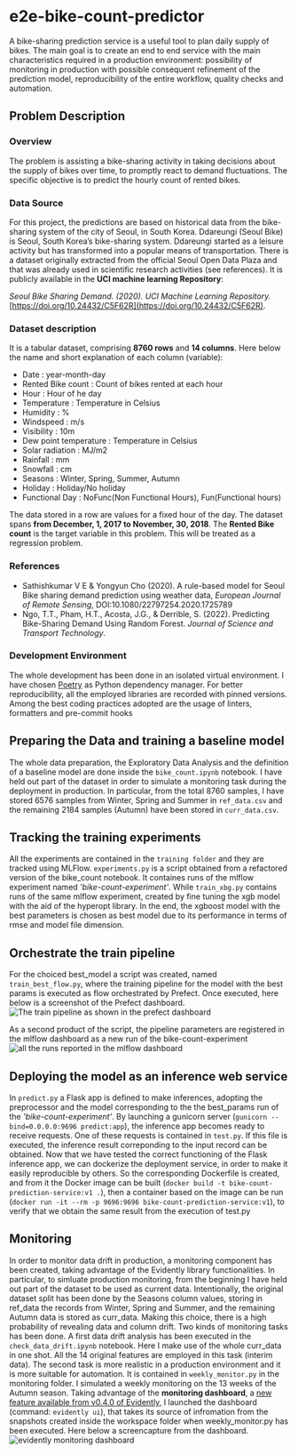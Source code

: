 # e2e-bike-count-predictor

A bike-sharing prediction service is a useful tool to plan daily supply of bikes. The main goal is to create an end to end service with the main characteristics required in a production environment: possibility of monitoring in production with possible consequent refinement of the prediction model, reproducibility of the entire workflow, quality checks and automation.

## Problem Description

### Overview

The problem is assisting a bike-sharing activity in taking decisions about the supply of bikes over time, to promptly react to demand fluctuations. The specific objective is to predict the hourly count of rented bikes.

### Data Source

For this project, the predictions are based on historical data from the bike-sharing system of the city of Seoul, in South Korea. Ddareungi (Seoul Bike) is Seoul, South Korea’s bike-sharing system. Ddareungi started as a leisure activity but has transformed into a popular means of transportation. There is a dataset originally extracted from the official Seoul Open Data Plaza and that was already used in scientific research activities (see references). It is publicly available in the <strong>UCI machine learning Repository</strong>:

*Seoul Bike Sharing Demand. (2020). UCI Machine Learning Repository.* [https://doi.org/10.24432/C5F62R](https://doi.org/10.24432/C5F62R).

### Dataset description

It is a tabular dataset, comprising **8760 rows** and <strong>14 columns</strong>. Here below the name and short explanation of each column (variable):

* Date : year-month-day
* Rented Bike count : Count of bikes rented at each hour
* Hour : Hour of he day
* Temperature : Temperature in Celsius
* Humidity : %
* Windspeed : m/s
* Visibility : 10m
* Dew point temperature : Temperature in Celsius
* Solar radiation : MJ/m2
* Rainfall : mm
* Snowfall : cm
* Seasons : Winter, Spring, Summer, Autumn
* Holiday : Holiday/No holiday
* Functional Day : NoFunc(Non Functional Hours), Fun(Functional hours)

The data stored in a row are values for a fixed hour of the day. The dataset spans <strong>from December, 1, 2017 to November, 30, 2018</strong>. The **Rented Bike count** is the target variable in this problem. This will be treated as a regression problem.

### References

* Sathishkumar V E & Yongyun Cho (2020). A rule-based model for Seoul Bike sharing demand prediction using weather data, <em>European Journal of Remote Sensing</em>, DOI:10.1080/22797254.2020.1725789
* Ngo, T.T., Pham, H.T., Acosta, J.G., & Derrible, S. (2022). Predicting Bike-Sharing Demand Using Random Forest. <em>Journal of Science and Transport Technology</em>.

### 

### Development Environment

The whole development has been done in an isolated virtual environment. I have chosen [Poetry](https://python-poetry.org/) as Python dependency manager. For better reproducibility, all the employed libraries are recorded with pinned versions. Among the best coding practices adopted are the usage of linters, formatters and pre-commit hooks

## Preparing the Data and training a baseline model

The whole data preparation, the Exploratory Data Analysis and the definition of a baseline model are done inside the `bike_count.ipynb` notebook.
I have held out part of the dataset in order to simulate a monitoring task during the deployment in production. In particular, from the total 8760 samples, I have stored 6576 samples from Winter, Spring and Summer in `ref_data.csv` and the remaining 2184 samples (Autumn) have been stored in `curr_data.csv`.

## Tracking the training experiments

All the experiments are contained in the `training folder` and they are tracked using MLFlow. `experiments.py` is a script obtained from a refactored version of the bike\_count notebook. It containes runs of the mlflow experiment named <em>'bike-count-experiment'</em>. While `train_xbg.py` contains runs of the same mlflow experiment, created by fine tuning the xgb model with the aid of the hyperopt library. In the end, the xgboost model with the best parameters is chosen as best model due to its performance in terms of rmse and model file dimension.

## Orchestrate the train pipeline

For the choiced best\_model a script was created, named `train_best_flow.py`, where the training pipeline for the model with the best params is executed as flow orchestrated by Prefect. Once executed, here below is a screenshot of the Prefect dashboard.
![The train pipeline as shown in the prefect dashboard](.media/img_0.jpeg)

As a second product of the script, the pipeline parameters are registered in the mlflow dashboard as a new run of the bike-count-experiment
![all the runs reported in the mlflow dashboard](.media/img_1.jpeg)

## Deploying the model as an inference web service

In `predict.py` a Flask app is defined to make inferences, adopting the preprocessor and the model corresponding to the the best\_params run of the <em>'bike-count-experiment'</em>. By launching a gunicorn server (`gunicorn --bind=0.0.0.0:9696 predict:app`), the inference app becomes ready to receive requests. One of these requests is contained in `test.py`. If this file is executed, the inference result correponding to the input record can be obtained. Now that we have tested the correct functioning of the Flask inference app, we can dockerize the deployment service, in order to make it easily reproducible by others. So the corresponding Dockerfile is created, and from it the Docker image can be built (`docker build -t bike-count-prediction-service:v1 .`), then a container based on the image can be run (`docker run -it --rm -p 9696:9696 bike-count-prediction-service:v1`), to verify that we obtain the same result from the execution of test.py

## Monitoring

In order to monitor data drift in production, a monitoring component has been created, taking advantage of the Evidently library functionalities. In particular, to simluate production monitoring, from the beginning I have held out part of the dataset to be used as current data. Intentionally, the original dataset split has been done by the Seasons column values, storing in ref\_data the records from Winter, Spring and Summer, and the remaining Autumn data is stored as curr\_data. Making this choice, there is a high probability of revealing data and column drift.
Two kinds of monitoring tasks has been done. A first data drift analysis has been executed in the `check_data_drift.ipynb` notebook. Here I make use of the whole curr\_data in one shot. All the 14 original features are employed in this task (interim data). The second task is more realistic in a production environment and it is more suitable for automation. It is contained in `weekly_monitor.py` in the monitoring folder. I simulated a weekly monitoring on the 13 weeks of the Autumn season. Taking advantage of the <strong>monitoring dashboard</strong>, a [new feature available from v0.4.0 of Evidently](https://www.evidentlyai.com/blog/evidently-04-ml-monitoring-dashboard), I launched the dashboard (command: `evidently ui`), that takes its source of infromation from the snapshots created inside the workspace folder when weekly\_monitor.py has been executed. Here below a screencapture from the dashboard.
![evidently monitoring dashboard](.media/img_2.jpeg)